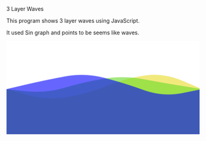 3 Layer Waves

This program shows 3 layer waves using JavaScript.

It used Sin graph and points to be seems like waves.

<img src="https://github.com/Tonynology/3LayerWave/raw/master/3layerwave.gif" alt="Alt Text" style="max-width:100%;">